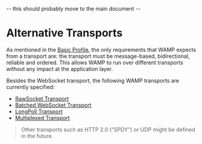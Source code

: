 -- this should probably move to the main document --

# Alternative Transports

As mentioned in the [Basic Profile](basic.md), the only requirements that WAMP expects from a transport are: the transport must be message-based, bidirectional, reliable and ordered. This allows WAMP to run over different transports without any impact at the application layer.

Besides the WebSocket transport, the following WAMP transports are currently specified:

* [RawSocket Transport](rawsocket-transport.md)
* [Batched WebSocket Transport](batched-websocket-transport.md)
* [LongPoll Transport](longpoll-transport.md)
* [Multiplexed Transport](multiplexed-transport.md)

> Other transports such as HTTP 2.0 ("SPDY") or UDP might be defined in the future.
